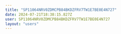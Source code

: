 ```yaml
---
title: "SP11064NRV0ZDMCPB84BKDZFRV7TW1E7BE0E4N727"
date: 2024-07-21T18:38:15.827Z
user: SP11064NRV0ZDMCPB84BKDZFRV7TW1E7BE0E4N727
layout: "users"
---
```

    